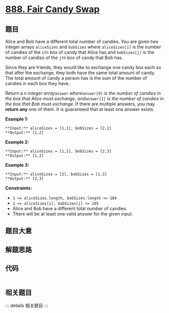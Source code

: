 # [888. Fair Candy Swap](https://leetcode.com/problems/fair-candy-swap)

## 题目

Alice and Bob have a different total number of candies. You are given two
integer arrays `aliceSizes` and `bobSizes` where `aliceSizes[i]` is the number
of candies of the `ith` box of candy that Alice has and `bobSizes[j]` is the
number of candies of the `jth` box of candy that Bob has.

Since they are friends, they would like to exchange one candy box each so that
after the exchange, they both have the same total amount of candy. The total
amount of candy a person has is the sum of the number of candies in each box
they have.

Return a _n integer array_`answer` _where_`answer[0]` _is the number of
candies in the box that Alice must exchange, and_`answer[1]` _is the number of
candies in the box that Bob must exchange_. If there are multiple answers, you
may **return any** one of them. It is guaranteed that at least one answer
exists.



**Example 1:**

    
    
    **Input:** aliceSizes = [1,1], bobSizes = [2,2]
    **Output:** [1,2]
    

**Example 2:**

    
    
    **Input:** aliceSizes = [1,2], bobSizes = [2,3]
    **Output:** [1,2]
    

**Example 3:**

    
    
    **Input:** aliceSizes = [2], bobSizes = [1,3]
    **Output:** [2,3]
    



**Constraints:**

  * `1 <= aliceSizes.length, bobSizes.length <= 104`
  * `1 <= aliceSizes[i], bobSizes[j] <= 105`
  * Alice and Bob have a different total number of candies.
  * There will be at least one valid answer for the given input.


## 题目大意

## 解题思路

## 代码

```javascript

```

## 相关题目

::: details 相关题目
:::
